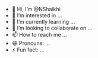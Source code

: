 - 👋 Hi, I’m @NShaikhi
- 👀 I’m interested in ...
- 🌱 I’m currently learning ...
- 💞️ I’m looking to collaborate on ...
- 📫 How to reach me ...
- 😄 Pronouns: ...
- ⚡ Fun fact: ...

<!---
NShaikhi/NShaikhi is a ✨ special ✨ repository because its `README.md` (this file) appears on your GitHub profile.
You can click the Preview link to take a look at your changes.
--->
